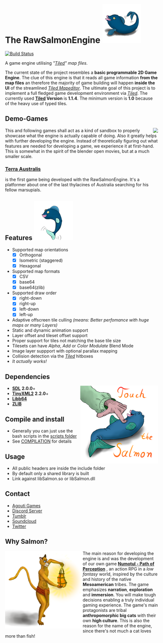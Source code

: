 # The RawSalmonEngine ![Salmon Logo](/icons/RawSalmonLogo_Ver2_128px.png)
[![Build Status](https://travis-ci.org/AgoutiGames/RawSalmonEngine.svg?branch=master)](https://travis-ci.org/AgoutiGames/RawSalmonEngine)

A game engine utilising *"[Tiled](http://www.mapeditor.org)" map files*.

The current state of  the project resembles a **basic programmable 2D Game Engine**. The clue of this engine is that it reads all game information **from the map files** an therefore the majority of game building will happen **inside the UI** of the streamlined *[Tiled Mapeditor](http://www.mapeditor.org)*. The ultimate goal of this project is to implement a full fledged game development environment via *[Tiled](http://www.mapeditor.org)*. The currently used **[Tiled](http://www.mapeditor.org) Version** is **1.1.4**. The minimum version is **1.0** because of the heavy use of typed tiles.
## Demo-Games
 <img align="right" src="https://github.com/AgoutiGames/TerraAustralis/raw/master/essentials/showcase/gameplay.gif">This and following games shall act as a kind of sandbox to properly showcase what the engine is actually capable of doing. Also it greatly helps with further developing the engine. Instead of theoretically figuring out what features are needed for developing a game, we experience it at first-hand. This is somewhat in the spirit of the blender open movies, but at a much smaller scale.
 
 ### [Terra Australis](https://github.com/AgoutiGames/TerraAustralis)
is the first game being developed with the RawSalmonEngine. It's a platformer about one of the last thylacines of Australia searching for his fellow marsupials. 

## Features ![Salmon Jump](/icons/RawSalmonLogo_Ver1_128px.png)
* Supported map orientations 
  - [x] Orthogonal
  - [x] Isometric (staggered)
  - [x] Hexagonal
* Supported map formats
  - [x] CSV
  - [x] base64
  - [x] base64(zlib)
* Supported draw order
  - [x] right-down
  - [x] right-up
  - [x] left-down
  - [x] left-up
* Adaptive offscreen tile culling *(means: Better perfomance with huge maps or many Layers)*
* Static and dynamic animation support
* Layer offset and tileset offset support
* Proper support for tiles not matching the base tile size
* Tilesets can have *Alpha*, *Add* or *Color Modulate* Blend Mode
* Image layer suppport with optional parallax mapping
* Collision detection via the *[Tiled](http://www.mapeditor.org)* hitboxes
* *It actually works!*
## Dependencies
<img align="right" src="/icons/TouchIt.png">

* **[SDL](http://www.libsdl.org/)** **2.0.0**+
* **[TinyXML2](https://github.com/leethomason/tinyxml2)** **2.2.0**+
* **[Libb64](https://sourceforge.net/projects/libb64/)**
* **[ZLIB](https://zlib.net)**
## Compile and install
* Generally you can just use the bash scripts in the [scripts folder](/scripts)
* See [COMPILATION](/COMPILATION) for details
## Usage
* All public headers are inside the include folder
* By default only a shared library is built
* Link against libSalmon.so or libSalmon.dll
## Contact
* [Agouti Games](https://agouti.games)
* [Discord Server](https://discord.gg/thAaD9e)
* [Tumblr](https://agoutigames.tumblr.com/)
* [Soundcloud](https://soundcloud.com/agoutigames)
* [Twitter](https://twitter.com/agoutigames)
## Why Salmon?
<img align="left" src="/icons/lantern_cat.png">

The main reason for developing the engine is and was the development of our own game [**Numotul - Path of Perception**](http://game.moonlighthiker.de/index.php/en/) , an action RPG in a *low fantasy* world, inspired by the culture and history of the native **Mesoamerican** tribes. The game emphasizes **narration**, **exploration** and **immersion**. You will make tough decisions enabling a truly individual gaming experience. The game's main protagonists are tribal **anthropomorphic big cats** with their own **high culture**. This is also the reason for the name of the engine, since there's not much a cat loves more than fish!
